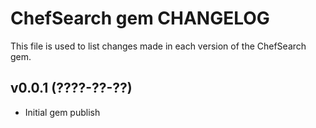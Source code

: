 ChefSearch gem CHANGELOG
======================
This file is used to list changes made in each version of the ChefSearch gem.

v0.0.1 (????-??-??)
-------------------
- Initial gem publish
